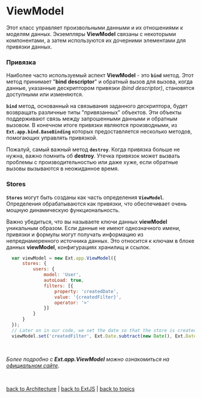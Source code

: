 # ViewModel

  Этот класс управляет произвольными данными и их отношениями к моделям данных. Экземпляры **ViewModel** связаны с некоторыми компонентами, а затем используются их дочерними элементами для привязки данных.

### Привязка

  Наиболее часто используемый аспект **ViewModel** - это **`bind`** метод. Этот метод принимает "**bind descriptor**" и обратный вызов для вызова, когда данные, указанные дескриптором привязки _(bind descriptor)_, становятся доступными или изменяются.

  **`bind`** метод, основанный на связывания заданного дескриптора, будет возвращать различные типы "привязанных" объектов. Эти объекты поддерживают связь между запрошенными данными и обратным вызовом. В конечном итоге привязки являются производными, из **`Ext.app.bind.BaseBinding`** которых предоставляется несколько методов, помогающих управлять привязкой.

  Пожалуй, самый важный метод **`destroy`**. Когда привязка больше не нужна, важно помнить об **destroy**. Утечка привязок может вызвать проблемы с производительностью или даже хуже, если обратные вызовы вызываются в неожиданное время.

### Stores

  **`Stores`** могут быть созданы как часть определения **`ViewModel`**. Определения обрабатываются как привязки, что обеспечивает очень мощную динамическую функциональность.

  Важно убедиться, что вы называете ключи данных **viewModel** уникальным образом. Если данные не имеют однозначного имени, привязки и формулы могут получать информацию из непреднамеренного источника данных. Это относится к ключам в блоке данных **viewModel**, конфигурациях хранилищ и ссылок.
```JavaScript
  var viewModel = new Ext.app.ViewModel({
      stores: {
          users: {
              model: 'User',
              autoLoad: true,
              filters: [{
                  property: 'createdDate',
                  value: '{createdFilter}',
                  operator: '>'
              }]
          }
      }
  });
  // Later on in our code, we set the date so that the store is created.
  viewModel.set('createdFilter', Ext.Date.subtract(new Date(), Ext.Date.DAY, 7));
```


<br/>

_Более подробно с **Ext.app.ViewModel** можно ознакомиться на [официальном сайте](https://docs.sencha.com/extjs/5.1.1/api/Ext.app.ViewModel.html)._


<br/>

[back to Architecture](https://github.com/CrappyCodeMaker/ECCENTEX-KNOWLEGE/blob/main/Content/1%20Start%20work/1.1%20ExtJS/1.1.1%20Architecture/Architecture.md#-%D0%B0%D1%80%D1%85%D0%B8%D1%82%D0%B5%D0%BA%D1%82%D1%83%D1%80%D0%B0-%D0%BF%D1%80%D0%B8%D0%BB%D0%BE%D0%B6%D0%B5%D0%BD%D0%B8%D0%B9) | [back to ExtJS](https://github.com/CrappyCodeMaker/ECCENTEX-KNOWLEGE/blob/main/Content/1%20Start%20work/1.1%20ExtJS/ExtJS.md#%EF%B8%8F-extjs-511) | [back to topics](https://github.com/CrappyCodeMaker/ECCENTEX-KNOWLEGE/blob/main/Content/0%20Topics/Topics.md#-topics)